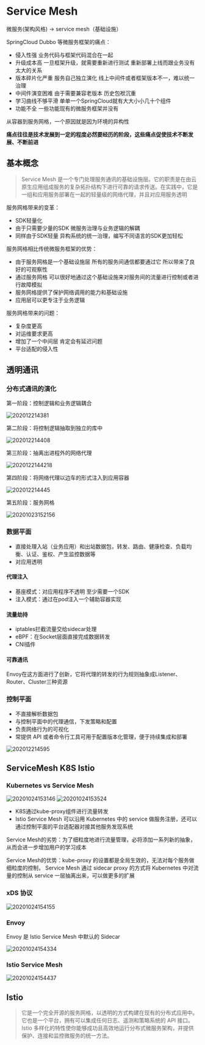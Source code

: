 # Service Mesh

微服务(架构风格) -> service mesh（基础设施）

SpringCloud Dubbo 等微服务框架的痛点：

- 侵入性强 业务代码与框架代码混合在一起
- 升级成本高 一旦框架升级，就需要重新进行测试 重新部署上线而跟业务没有太大的关系
- 版本碎片化严重 服务自己独立演化 线上中间件或者框架版本不一，难以统一治理
- 中间件演变困难 由于需要兼容老版本 历史包袱沉重
- 学习曲线不够平滑 单单一个SpringCloud就有大大小小几十个组件
- 功能不全 一些功能现有的微服务框架并没有

从容器到服务网格，一个原因就是因为环境的异构性

**痛点往往是技术发展到一定的程度必然要经历的阶段，这些痛点促使技术不断发展、不断前进**

## 基本概念

>Service Mesh 是一个专门处理服务通讯的基础设施层。它的职责是在由云原生应用组成服务的复杂拓扑结构下进行可靠的请求传送。在实践中，它是一组和应用服务部署在一起的轻量级的网络代理，并且对应用服务透明

服务网格带来的变革：

- SDK轻量化
- 由于只需要少量的SDK 微服务治理与业务逻辑的解耦
- 同样由于SDK轻量 异构系统的统一治理，编写不同语言的SDK更加轻松

服务网格相比传统微服务框架的优势：

- 由于服务网格是一个基础设施层 所有的服务间通信都要通过它 所以带来了良好的可观察性
- 通过服务网格 可以很好地通过这个基础设施来对服务间的流量进行控制或者进行故障模拟
- 服务网格提供了保护网络调用的能力和基础设施
- 应用层可以更专注于业务逻辑

服务网格带来的问题：

- 复杂度更高
- 对运维要求更高
- 增加了一个中间层 肯定会有延迟问题
- 平台适配的侵入性

## 透明通讯

### 分布式通讯的演化

第一阶段：控制逻辑和业务逻辑耦合

![202012214381](/assets/202012214381.png)

第二阶段：将控制逻辑抽取到独立的库中

![202012214408](/assets/202012214408.png)

第三阶段：抽离出进程外的网络代理

![2020122144218](/assets/2020122144218.png)

第四阶段：将网络代理以边车的形式注入到应用容器

![202012214445](/assets/202012214445.png)

第五阶段：服务网格

![20201023152156](/assets/20201023152156.png)

### 数据平面

- 直接处理入站（业务应用）和出站数据包，转发、路由、健康检查、负载均衡、认证、鉴权、产生监控数据等
- 对应用透明

#### 代理注入

- 基座模式：对应用程序不透明 至少需要一个SDK
- 注入模式：通过在pod注入一个辅助容器实现

#### 流量劫持

- iptables拦截流量交给sidecar处理
- eBPF：在Socket层面直接完成数据转发
- CNI插件

#### 可靠通讯

Envoy在这方面进行了创新，它将代理的转发的行为规则抽象成Listener、Router、Cluster三种资源

### 控制平面

- 不直接解析数据包
- 与控制平面中的代理通信，下发策略和配置
- 负责网络行为的可视化
- 常提供 API 或者命令行工具可用于配置版本化管理，便于持续集成和部署

![202012214595](/assets/202012214595.png)

## ServiceMesh K8S Istio

### Kubernetes vs Service Mesh

![20201024153146](/assets/20201024153146.png)
![20201024153524](/assets/20201024153524.png)

- K8S通过kube-proxy组件进行流量转发
- Istio Service Mesh 可以沿用 Kubernetes 中的 service 做服务注册，还可以通过控制平面的平台适配器对接其他服务发现系统

Service Mesh的劣势：为了细粒度地进行流量管理，必将添加一系列新的抽象，从而会进一步增加用户的学习成本

Service Mesh的优势：kube-proxy 的设置都是全局生效的，无法对每个服务做细粒度的控制， Service Mesh 通过 sidecar proxy 的方式将 Kubernetes 中对流量的控制从 service 一层抽离出来，可以做更多的扩展

### xDS 协议

![20201024154155](/assets/20201024154155.png)

### Envoy

Envoy 是 Istio Service Mesh 中默认的 Sidecar

![20201024154334](/assets/20201024154334.png)

### Istio Service Mesh

![20201024154437](/assets/20201024154437.png)

## Istio

>它是一个完全开源的服务网格，以透明的方式构建在现有的分布式应用中。它也是一个平台，拥有可以集成任何日志、遥测和策略系统的 API 接口。Istio 多样化的特性使你能够成功且高效地运行分布式微服务架构，并提供保护、连接和监控微服务的统一方法。
